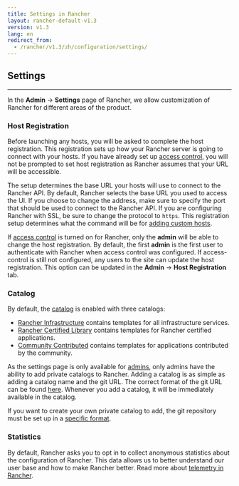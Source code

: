 ```yaml
---
title: Settings in Rancher
layout: rancher-default-v1.3
version: v1.3
lang: en
redirect_from:
  - /rancher/v1.3/zh/configuration/settings/
---
```


## Settings
---

In the **Admin** -> **Settings** page of Rancher, we allow customization of Rancher for different areas of the product.

### Host Registration

Before launching any hosts, you will be asked to complete the host registration. This registration sets up how your Rancher server is going to connect with your hosts. If you have already set up [access control]({{site.baseurl}}/rancher/{{page.version}}/{{page.lang}}/configuration/access-control), you will not be prompted to set host registration as Rancher assumes that your URL will be accessible.

The setup determines the base URL your hosts will use to connect to the Rancher API. By default, Rancher selects the base URL you used to access the UI.  If you choose to change the address, make sure to specify the port that should be used to connect to the Rancher API. If you are configuring Rancher with SSL, be sure to change the protocol to `https`. This registration setup determines what the command will be for [adding custom hosts]({{site.baseurl}}/rancher/{{page.version}}/{{page.lang}}/hosts/custom/).

If [access control]({{site.baseurl}}/rancher/{{page.version}}/{{page.lang}}/configuration/access-control/) is turned on for Rancher, only the **admin** will be able to change the host registration. By default, the first **admin** is the first user to authenticate with Rancher when access control was configured. If access-control is still not configured, any users to the site can update the host registration. This option can be updated in the **Admin** -> **Host Registration** tab.

### Catalog

By default, the [catalog]({{site.baseurl}}/rancher/{{page.version}}/{{page.lang}}/catalog/) is enabled with three catalogs:

* [Rancher Infrastructure](https://github.com/rancher/infra-catalog) contains templates for all infrastructure services.
* [Rancher Certified Library](https://github.com/rancher/rancher-catalog) contains templates for Rancher certified applications.
* [Community Contributed](https://github.com/rancher/community-catalog) contains templates for applications contributed by the community.

As the settings page is only available for [admins]({{site.baseurl}}/rancher/{{page.version}}/{{page.lang}}/configuration/accounts/#admin), only admins have the ability to add private catalogs to Rancher. Adding a catalog is as simple as adding a catalog name and the git URL. The correct format of the git URL can be found [here](https://git-scm.com/docs/git-clone#_git_urls_a_id_urls_a). Whenever you add a catalog, it will be immediately available in the catalog.

If you want to create your own private catalog to add, the git repository must be set up in a [specific format]({{site.baseurl}}/rancher/{{page.version}}/{{page.lang}}/catalog/private-catalog).

### Statistics

By default, Rancher asks you to opt in to collect anonymous statistics about the configuration of Rancher. This data allows us to better understand our user base and how to make Rancher better. Read more about [telemetry in Rancher]({{site.baseurl}}/{{page.version}}/{{page.lang}}/rancher/telemetry/).
